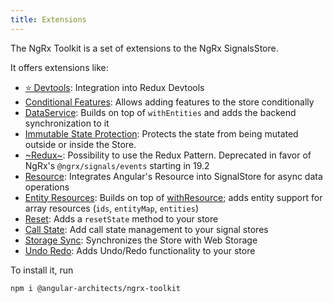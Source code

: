 ```yaml
---
title: Extensions
---
```


The NgRx Toolkit is a set of extensions to the NgRx SignalsStore.

It offers extensions like:

- [⭐️ Devtools](./with-devtools): Integration into Redux Devtools
- [Conditional Features](./with-conditional): Allows adding features to the store conditionally
- [DataService](./with-data-service): Builds on top of `withEntities` and adds the backend synchronization to it
- [Immutable State Protection](./with-immutable-state): Protects the state from being mutated outside or inside the Store.
- [~Redux~](./with-redux): Possibility to use the Redux Pattern. Deprecated in favor of NgRx's `@ngrx/signals/events` starting in 19.2
- [Resource](./with-resource): Integrates Angular's Resource into SignalStore for async data operations
- [Entity Resources](./with-entity-resources): Builds on top of [withResource](./with-resource); adds entity support for array resources (`ids`, `entityMap`, `entities`)
- [Reset](./with-reset): Adds a `resetState` method to your store
- [Call State](./with-call-state): Add call state management to your signal stores
- [Storage Sync](./with-storage-sync): Synchronizes the Store with Web Storage
- [Undo Redo](./with-undo-redo): Adds Undo/Redo functionality to your store

To install it, run

```shell
npm i @angular-architects/ngrx-toolkit
```
